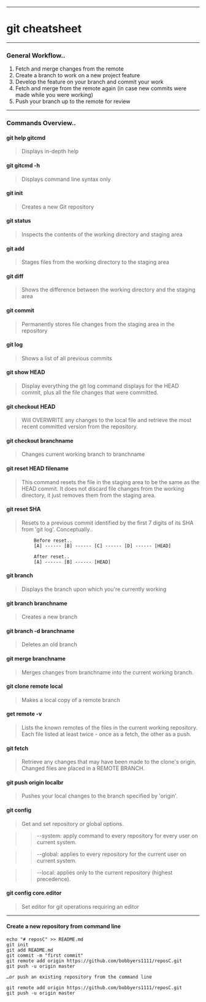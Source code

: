 ***
# git cheatsheet
***
### General Workflow..

1. Fetch and merge changes from the remote
2. Create a branch to work on a new project feature
3. Develop the feature on your branch and commit your work
4. Fetch and merge from the remote again (in case new commits were made while you were working)
5. Push your branch up to the remote for review
***
### Commands Overview..

#### git help gitcmd
>Displays in-depth help

#### git gitcmd -h
>Displays command line syntax only

#### git init
> Creates a new Git repository

#### git status
>Inspects the contents of the working directory and staging area

#### git add
>Stages files from the working directory to the staging area

#### git diff
>Shows the difference between the working directory and the staging area

#### git commit
>Permanently stores file changes from the staging area in the repository

#### git log
>Shows a list of all previous commits

#### git show HEAD
>Display everything the git log command displays for the HEAD commit, plus all the file changes that were committed.

#### git checkout HEAD
>Will OVERWRITE any changes to the local file and retrieve the most recent committed version from the repository.

#### git checkout branchname
>Changes current working branch to branchname

#### git reset HEAD filename
>This command resets the file in the staging area to be the same as the HEAD commit. It does not discard file changes from the working directory, it just removes them from the staging area.

#### git reset SHA
>Resets to a previous commit identified by the first 7 digits of its SHA from 'git log'. Conceptually..

              Before reset..
              [A] ------ [B] ------ [C] ------ [D] ------ [HEAD]
              
              After reset..
              [A] ------ [B] ------ [HEAD]

#### git branch
>Displays the branch upon which you're currently working

#### git branch branchname
>Creates a new branch

#### git branch -d branchname
>Deletes an old branch

#### git merge branchname
>Merges changes from branchname into the current working branch.

#### git clone remote local
>Makes a local copy of a remote branch

#### get remote -v
>Lists the known remotes of the files in the current working repository. Each file listed at least twice - once as a fetch, the other as a push.

#### git fetch
>Retrieve any changes that may have been made to the clone's origin. Changed files are placed in a REMOTE BRANCH.

#### git push origin localbr
>Pushes your local changes to the branch specified by 'origin'.

#### git config
>Get and set repository or global options.

>>--system: apply command to every repository for every user on current system.

>>--global: applies to every repository for the current user on current system.

>>--local: applies only to the current repository (highest precedence).

#### git config core.editor <editor>
>Set editor for git operations requiring an editor
***
#### Create a new repository from command line

    echo "# reposC" >> README.md
    git init
    git add README.md
    git commit -m "first commit"
    git remote add origin https://github.com/bobbyers1111/reposC.git
    git push -u origin master

    …or push an existing repository from the command line

    git remote add origin https://github.com/bobbyers1111/reposC.git
    git push -u origin master
